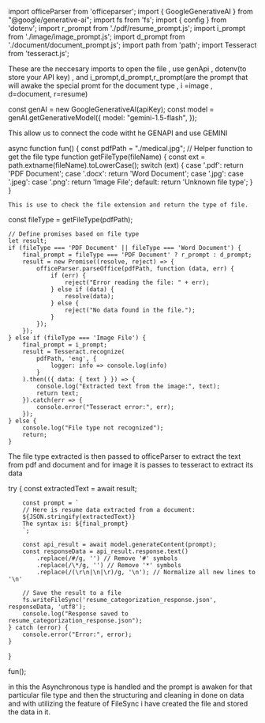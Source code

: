 import officeParser from 'officeparser';
import { GoogleGenerativeAI } from "@google/generative-ai";
import fs from 'fs';
import { config } from 'dotenv';
import r_prompt from './pdf/resume_prompt.js';
import i_prompt from './image/image_prompt.js';
import d_prompt from './document/document_prompt.js';
import path from 'path';
import Tesseract from 'tesseract.js';

These are the neccesary imports to open the file , use genApi , dotenv(to store your API key) , and i_prompt,d_prompt,r_prompt(are the prompt that will awake the special promt for the document type , i =image , d=document, r=resume)


const genAI = new GoogleGenerativeAI(apiKey);
const model = genAI.getGenerativeModel({
    model: "gemini-1.5-flash",
});

This allow us to connect the code witht he GENAPI  and use GEMINI

async function fun() {
    const pdfPath = "./medical.jpg";
    // Helper function to get the file type
    function getFileType(fileName) {
        const ext = path.extname(fileName).toLowerCase();
        switch (ext) {
            case '.pdf':
                return 'PDF Document';
            case '.docx':
                return 'Word Document';
            case '.jpg':
            case '.jpeg':
            case '.png':
                return 'Image File';
            default:
                return 'Unknown file type';
        }
    }

    This is use to check the file extension and return the type of file.

 const fileType = getFileType(pdfPath);

    // Define promises based on file type
    let result;
    if (fileType === 'PDF Document' || fileType === 'Word Document') {
        final_prompt = fileType === 'PDF Document' ? r_prompt : d_prompt;
        result = new Promise((resolve, reject) => {
            officeParser.parseOffice(pdfPath, function (data, err) {
                if (err) {
                    reject("Error reading the file: " + err);
                } else if (data) {
                    resolve(data);
                } else {
                    reject("No data found in the file.");
                }
            });
        });
    } else if (fileType === 'Image File') {
        final_prompt = i_prompt;
        result = Tesseract.recognize(
            pdfPath, 'eng', {
                logger: info => console.log(info)
            }
        ).then(({ data: { text } }) => {
            console.log("Extracted text from the image:", text);
            return text;
        }).catch(err => {
            console.error("Tesseract error:", err);
        });
    } else {
        console.log("File type not recognized");
        return;
    }

The file type extracted is then passed to officeParser to extract the text from pdf and document and for image it is passes to tesseract to extract its data 

 try {
        const extractedText = await result;

        const prompt = `
        // Here is resume data extracted from a document:
        ${JSON.stringify(extractedText)}
        The syntax is: ${final_prompt}
        `;

        const api_result = await model.generateContent(prompt);
        const responseData = api_result.response.text()
            .replace(/#/g, '') // Remove '#' symbols
            .replace(/\*/g, '') // Remove '*' symbols
            .replace(/(\r\n|\n|\r)/g, '\n'); // Normalize all new lines to '\n'

        // Save the result to a file
        fs.writeFileSync('resume_categorization_response.json', responseData, 'utf8');
        console.log("Response saved to resume_categorization_response.json");
    } catch (error) {
        console.error("Error:", error);
    }
}

fun();

in this the Asynchronous type is handled and the prompt is awaken for that particular file type and then the structuring and cleaning in done on data  and with utilizing the feature of FileSync i have created the file and stored the data in it.
